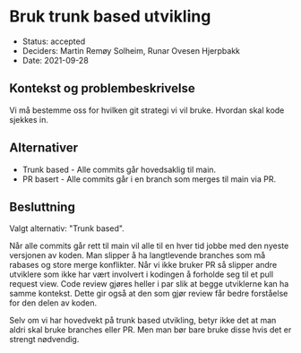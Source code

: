 # Bruk trunk based utvikling

- Status: accepted
- Deciders: Martin Remøy Solheim, Runar Ovesen Hjerpbakk
- Date: 2021-09-28

## Kontekst og problembeskrivelse

Vi må bestemme oss for hvilken git strategi vi vil bruke. Hvordan skal kode sjekkes in.

## Alternativer

- Trunk based - Alle commits går hovedsaklig til main.
- PR basert - Alle commits går i en branch som merges til main via PR.

## Besluttning

Valgt alternativ: "Trunk based".

Når alle commits går rett til main vil alle til en hver tid jobbe med den nyeste versjonen av koden. Man slipper å ha langtlevende branches som må rabases og store merge konflikter. Når vi ikke bruker PR så slipper andre utviklere som ikke har vært involvert i kodingen å forholde seg til et pull request view. Code review gjøres heller i par slik at begge utviklerne kan ha samme kontekst. Dette gir også at den som gjør review får bedre forståelse for den delen av koden.

Selv om vi har hovedvekt på trunk based utvikling, betyr ikke det at man aldri skal bruke branches eller PR. Men man bør bare bruke disse hvis det er strengt nødvendig.

